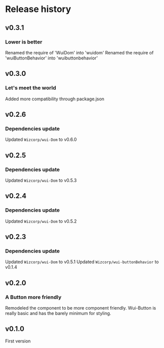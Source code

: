 # Release history

## v0.3.1

### Lower is better
Renamed the require of 'WuiDom' into 'wuidom'
Renamed the require of 'wuiButtonBehavior' into 'wuibuttonbehavior'

## v0.3.0

### Let's meet the world
Added more compatibility through package.json

## v0.2.6

### Dependencies update
Updated `Wizcorp/wui-Dom` to v0.6.0

## v0.2.5

### Dependencies update
Updated `Wizcorp/wui-Dom` to v0.5.3

## v0.2.4

### Dependencies update
Updated `Wizcorp/wui-Dom` to v0.5.2

## v0.2.3

### Dependencies update
Updated `Wizcorp/wui-Dom` to v0.5.1
Updated `Wizcorp/wui-buttonBehavior` to v0.1.4

## v0.2.0

### A Button more friendly
Remodeled the component to be more component friendly.
Wui-Button is really basic and has the barely minimum for styling.

## v0.1.0

First version
